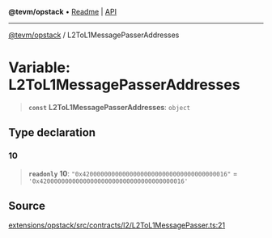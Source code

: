 **@tevm/opstack** • [Readme](../README.md) \| [API](../globals.md)

***

[@tevm/opstack](../README.md) / L2ToL1MessagePasserAddresses

# Variable: L2ToL1MessagePasserAddresses

> **`const`** **L2ToL1MessagePasserAddresses**: `object`

## Type declaration

### 10

> **`readonly`** **10**: `"0x4200000000000000000000000000000000000016"` = `'0x4200000000000000000000000000000000000016'`

## Source

[extensions/opstack/src/contracts/l2/L2ToL1MessagePasser.ts:21](https://github.com/evmts/tevm-monorepo/blob/main/extensions/opstack/src/contracts/l2/L2ToL1MessagePasser.ts#L21)

